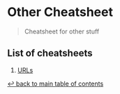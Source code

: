 # Other Cheatsheet
> Cheatsheet for other stuff

## List of cheatsheets

1. [URLs](urls.md)

[↩ back to main table of contents](../README.md#main-table-of-contents)
